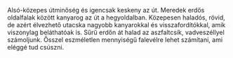 Alsó-közepes útminőség és igencsak keskeny az út. Meredek erdős oldalfalak között kanyarog az út a hegyoldalban. Közepesen haladós, rövid, de azért élvezhető utacska nagyobb kanyarokkal és visszafordítókkal, amik viszonylag beláthatóak is. Sűrű erdőn át halad az aszfaltcsík, vadveszéllyel számoljunk. Ősszel eszméletlen mennyiségű falevélre lehet számítani, ami eléggé tud csúszni.